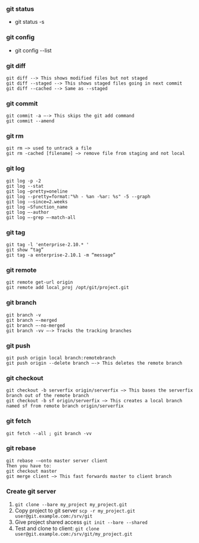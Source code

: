 ### git status
- git status -s

### git config
- git config --list

### git diff
```
git diff --> This shows modified files but not staged
git diff --staged --> This shows staged files going in next commit
git diff --cached --> Same as --staged
```
### git commit
```
git commit -a —-> This skips the git add command
git commit --amend
```

### git rm
```
git rm —> used to untrack a file
git rm -cached [filename] —> remove file from staging and not local
```

### git log
```
git log -p -2
git log --stat
git log —pretty=oneline
git log --pretty=format:"%h - %an -%ar: %s" -5 --graph
git log -—since=2.weeks
git log —Sfunction_name
git log —-author
git log —-grep —-match-all
```

### git tag
```
git tag -l 'enterprise-2.10.* '
git show “tag”
git tag -a enterprise-2.10.1 -m “message”
```

### git remote
```
git remote get-url origin 
git remote add local_proj /opt/git/project.git
```

### git branch
```
git branch -v
git branch —-merged
git branch —-no-merged
git branch -vv —-> Tracks the tracking branches
```

### git push
```
git push origin local branch:remotebranch
git push origin --delete branch —-> This deletes the remote branch
```

### git checkout
```
git checkout -b serverfix origin/serverfix —> This bases the serverfix branch out of the remote branch
git checkout -b sf origin/serverfix —> This creates a local branch named sf from remote branch origin/serverfix
```

### git fetch
```
git fetch --all ; git branch -vv
```

### git rebase
```
git rebase -—onto master server client
Then you have to:
git checkout master
git merge client —> This fast forwards master to client branch
```

### Create git server

1. `git clone --bare my_project my_project.git`
2. Copy project to git server `scp -r my_project.git user@git.example.com:/srv/git`
3. Give project shared access `git init --bare --shared`
4. Test and clone to client: `git clone user@git.example.com:/srv/git/my_project.git`
